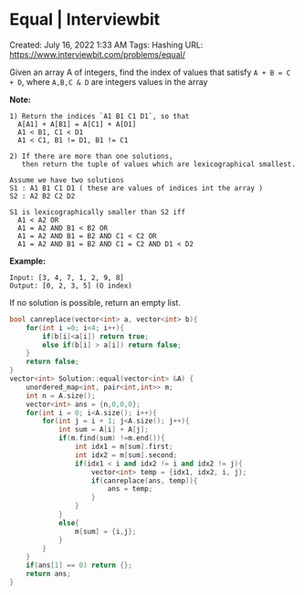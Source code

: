 # Equal | Interviewbit

Created: July 16, 2022 1:33 AM
Tags: Hashing
URL: https://www.interviewbit.com/problems/equal/

Given an array A of integers, find the index of values that satisfy `A + B = C + D`, where `A,B,C & D` are integers values in the array

**Note:**

```
1) Return the indices `A1 B1 C1 D1`, so that
  A[A1] + A[B1] = A[C1] + A[D1]
  A1 < B1, C1 < D1
  A1 < C1, B1 != D1, B1 != C1

2) If there are more than one solutions,
   then return the tuple of values which are lexicographical smallest.

Assume we have two solutions
S1 : A1 B1 C1 D1 ( these are values of indices int the array )
S2 : A2 B2 C2 D2

S1 is lexicographically smaller than S2 iff
  A1 < A2 OR
  A1 = A2 AND B1 < B2 OR
  A1 = A2 AND B1 = B2 AND C1 < C2 OR
  A1 = A2 AND B1 = B2 AND C1 = C2 AND D1 < D2

```

**Example:**

```
Input: [3, 4, 7, 1, 2, 9, 8]
Output: [0, 2, 3, 5] (O index)

```

If no solution is possible, return an empty list.

```cpp
bool canreplace(vector<int> a, vector<int> b){
    for(int i =0; i<4; i++){
        if(b[i]<a[i]) return true;
        else if(b[i] > a[i]) return false;
    }
    return false;
}
vector<int> Solution::equal(vector<int> &A) {
    unordered_map<int, pair<int,int>> m;
    int n = A.size();
    vector<int> ans = {n,0,0,0};
    for(int i = 0; i<A.size(); i++){
        for(int j = i + 1; j<A.size(); j++){
            int sum = A[i] + A[j];
            if(m.find(sum) !=m.end()){
                int idx1 = m[sum].first;
                int idx2 = m[sum].second;
                if(idx1 < i and idx2 != i and idx2 != j){
                    vector<int> temp = {idx1, idx2, i, j};
                    if(canreplace(ans, temp)){
                        ans = temp;
                    }
                }
            }
            else{
                m[sum] = {i,j};
            }
        }
    }
    if(ans[1] == 0) return {};
    return ans;
}
```